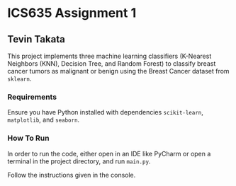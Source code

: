 # ICS635 Assignment 1
## Tevin Takata

This project implements three machine learning classifiers (K-Nearest Neighbors (KNN), Decision Tree, and Random Forest) to classify breast cancer tumors as malignant or benign using the Breast Cancer dataset from `sklearn`.

### Requirements

Ensure you have Python installed with dependencies `scikit-learn`, `matplotlib`, and `seaborn`.

### How To Run

In order to run the code, either open in an IDE like PyCharm or open a terminal in the project directory, and run `main.py`.

Follow the instructions given in the console.